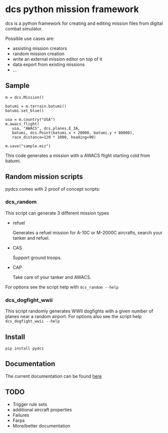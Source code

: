 # dcs python mission framework

dcs is a python framework for creating and editing mission files
from digital combat simulator.

Possible use cases are:

 * assisting mission creators
 * random mission creation
 * write an external mission editor on top of it
 * data export from existing missions
 * ...

## Sample

    m = dcs.Mission()

    batumi = m.terrain.batumi()
    batumi.set_blue()

    usa = m.country("USA")
    m.awacs_flight(
       usa, "AWACS", dcs.planes.E_3A,
       batumi, dcs.Point(batumi.x + 20000, batumi.y + 80000),
       race_distance=120 * 1000, heading=90)

    m.save("sample.miz")

This code generates a mission with a AWACS flight starting cold from batumi.

## Random mission scripts

pydcs comes with 2 proof of concept scripts:

### dcs_random

This script can generate 3 different mission types

 * refuel

   Generates a refuel mission for A-10C or M-2000C aircrafts, search your tanker and refuel.

 * CAS

   Support ground troops.

 * CAP

   Take care of your tanker and AWACS.

For options see the script help with `dcs_random --help`

### dcs_dogfight_wwii

This script randomly generates WWII dogfights with a given number of planes near a random airport.
For options also see the script help `dcs_dogfight_wwii --help`

###

## Install

    pip install pydcs

## Documentation

The current documentation can be found [here](http://dcs.readthedocs.org/en/latest)

## TODO

 * Trigger rule sets
 * additional aircraft properties
 * Failures
 * Farps
 * More/better documentation
